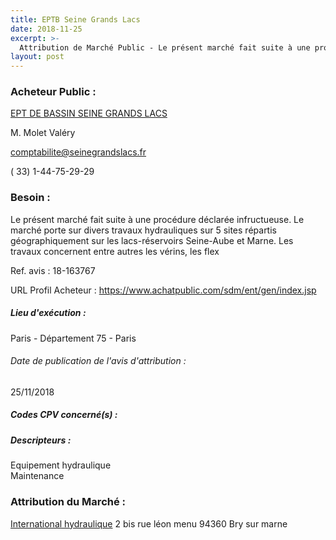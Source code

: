 ```yaml
---
title: EPTB Seine Grands Lacs
date: 2018-11-25
excerpt: >-
  Attribution de Marché Public - Le présent marché fait suite à une procédure déclarée infructueuse. Le marché porte sur divers travaux hydrauliques sur 5 sites répartis géographiquement sur les lacs-réservoirs Seine-Aube et Marne..
layout: post
---
```


### Acheteur Public : 
<a href="/acheteur-133/siren-200075224"> EPT DE BASSIN SEINE GRANDS LACS</a><br/>

M. Molet Valéry

comptabilite@seinegrandslacs.fr

( 33) 1-44-75-29-29

### Besoin :

Le présent marché fait suite à une procédure déclarée infructueuse. Le marché porte sur divers travaux hydrauliques sur 5 sites répartis géographiquement sur les lacs-réservoirs Seine-Aube et Marne. Les travaux concernent entre autres les vérins, les flex

Ref. avis : 18-163767

URL Profil Acheteur : https://www.achatpublic.com/sdm/ent/gen/index.jsp

##### Lieu d'exécution :

Paris - Département 75 - Paris

###### Date de publication de l'avis d'attribution : 
25/11/2018

##### Codes CPV concerné(s) :

##### Descripteurs :
Equipement hydraulique <br/>
Maintenance <br/>

### Attribution du Marché :
<a href="/entreprise-545/siren-314016908"> International hydraulique</a>    2 bis rue léon menu 94360 Bry sur marne <br/>
